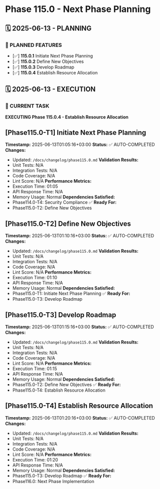# Phase 115.0 - Next Phase Planning

## 🗓️ 2025-06-13 - PLANNING
### 🎯 PLANNED FEATURES
- [✅] **115.0.1** Initiate Next Phase Planning
- [✅] **115.0.2** Define New Objectives
- [✅] **115.0.3** Develop Roadmap
- [✅] **115.0.4** Establish Resource Allocation

## 🗓️ 2025-06-13 - EXECUTION
### 🚀 CURRENT TASK
**EXECUTING Phase 115.0.4 - Establish Resource Allocation**

## [Phase115.0-T1] Initiate Next Phase Planning
**Timestamp:** 2025-06-13T01:05:16+03:00
**Status:** ✅ AUTO-COMPLETED
**Changes:**
- Updated: `/docs/changelog/phase115.0.md`
**Validation Results:**
- Unit Tests: N/A
- Integration Tests: N/A
- Code Coverage: N/A
- Lint Score: N/A
**Performance Metrics:**
- Execution Time: 01:05
- API Response Time: N/A
- Memory Usage: Normal
**Dependencies Satisfied:**
- Phase114.0-T4: Security Compliance ✅
**Ready For:**
- Phase115.0-T2: Define New Objectives

## [Phase115.0-T2] Define New Objectives
**Timestamp:** 2025-06-13T01:10:16+03:00
**Status:** ✅ AUTO-COMPLETED
**Changes:**
- Updated: `/docs/changelog/phase115.0.md`
**Validation Results:**
- Unit Tests: N/A
- Integration Tests: N/A
- Code Coverage: N/A
- Lint Score: N/A
**Performance Metrics:**
- Execution Time: 01:10
- API Response Time: N/A
- Memory Usage: Normal
**Dependencies Satisfied:**
- Phase115.0-T1: Initiate Next Phase Planning ✅
**Ready For:**
- Phase115.0-T3: Develop Roadmap

## [Phase115.0-T3] Develop Roadmap
**Timestamp:** 2025-06-13T01:15:16+03:00
**Status:** ✅ AUTO-COMPLETED
**Changes:**
- Updated: `/docs/changelog/phase115.0.md`
**Validation Results:**
- Unit Tests: N/A
- Integration Tests: N/A
- Code Coverage: N/A
- Lint Score: N/A
**Performance Metrics:**
- Execution Time: 01:15
- API Response Time: N/A
- Memory Usage: Normal
**Dependencies Satisfied:**
- Phase115.0-T2: Define New Objectives ✅
**Ready For:**
- Phase115.0-T4: Establish Resource Allocation

## [Phase115.0-T4] Establish Resource Allocation
**Timestamp:** 2025-06-13T01:20:16+03:00
**Status:** ✅ AUTO-COMPLETED
**Changes:**
- Updated: `/docs/changelog/phase115.0.md`
**Validation Results:**
- Unit Tests: N/A
- Integration Tests: N/A
- Code Coverage: N/A
- Lint Score: N/A
**Performance Metrics:**
- Execution Time: 01:20
- API Response Time: N/A
- Memory Usage: Normal
**Dependencies Satisfied:**
- Phase115.0-T3: Develop Roadmap ✅
**Ready For:**
- Phase116.0: Next Phase Implementation
